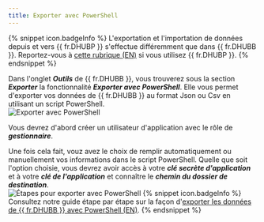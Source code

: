 ```yaml
---
title: Exporter avec PowerShell
---
```

{% snippet icon.badgeInfo %} 
L'exportation et l'importation de données depuis et vers {{ fr.DHUBP }} s'effectue différemment que dans {{ fr.DHUBB }}. Reportez-vous à [cette rubrique (EN)](/kb/hub-business/how-to-articles/import-export-data-hub-personal/) si vous utilisez {{ fr.DHUBP }}. 
{% endsnippet %}  

Dans l'onglet ***Outils*** de {{ fr.DHUBB }}, vous trouverez sous la section ***Exporter*** la fonctionnalité ***Exporter avec PowerShell***. Elle vous permet d'exporter vos données de {{ fr.DHUBB }} au format Json ou Csv en utilisant un script PowerShell.  
![Exporter avec PowerShell](https://webdevolutions.azureedge.net/docs/fr/hub/Hub2012.png) 

Vous devrez d'abord créer un utilisateur d'application avec le rôle de ***gestionnaire***.  

Une fois cela fait, vouz avez le choix de remplir automatiquement ou manuellement vos informations dans le script PowerShell. Quelle que soit l'option choisie, vous devrez avoir accès à votre ***clé secrète d'application*** et à votre ***clé de l'application*** et connaître le ***chemin du dossier de destination***.  
![Étapes pour exporter avec PowerShell](https://webdevolutions.azureedge.net/docs/fr/hub/Hub2013.png) 
{% snippet icon.badgeInfo %} 
Consultez notre guide étape par étape sur la façon d'[exporter les données de {{ fr.DHUBB }} avec PowerShell (EN)](/kb/hub-business/how-to-articles/export-data-hub-business-powershell/). 
{% endsnippet %}
